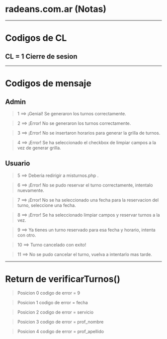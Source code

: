# radeans.com.ar (Notas)
---
# Codigos de CL
## CL = 1 Cierre de sesion
---
# Codigos de mensaje
## Admin
> 1 ==> ¡Genial! Se generaron los turnos correctamente. 

> 2 ==> ¡Error! No se generaron los turnos correctamente. 

> 3 ==> ¡Error! No se insertaron horarios para generar la grilla de turnos. 

> 4 ==> ¡Error! Se ha seleccionado el checkbox de limpiar campos a la vez de generar grilla. 

## Usuario

> 5 ==> Deberia redirigir a misturnos.php .

> 6 ==> ¡Error! No se pudo reservar el turno correctamente, intentalo nuevamente. 

> 7 ==> ¡Error! No se ha seleccionado una fecha para la reservacion del turno, seleccione una fecha. 

> 8 ==> ¡Error! Se ha seleccionado limpiar campos y reservar turnos a la vez. 

> 9 ==> Ya tienes un turno reservado para esa fecha y horario, intenta con otro.

> 10 ==> Turno cancelado con exito!

> 11 ==> No se pudo cancelar el turno, vuelva a intentarlo mas tarde.

---

# Return de verificarTurnos()

> Posicion 0 codigo de error = 9

> Posicion 1 codigo de error = fecha

> Posicion 2 codigo de error = servicio

> Posicion 3 codigo de error = prof_nombre

> Posicion 4 codigo de error = prof_apellido



